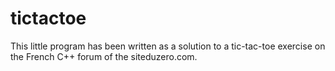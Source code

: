 tictactoe
=========

This little program has been written as a solution to a tic-tac-toe exercise on the French C++ forum of the siteduzero.com.
